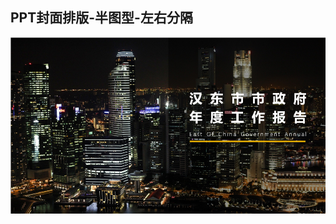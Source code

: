 ## PPT封面排版-半图型-左右分隔

![image-20201129135504965](https://raw.githubusercontent.com/huxiaoning/img/master/20201129135506.png)